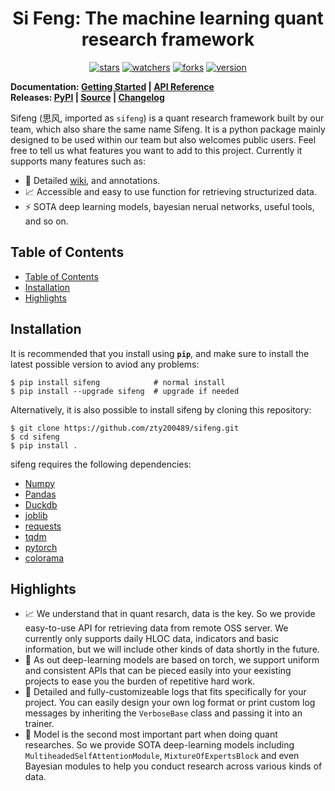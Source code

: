 <h1 align="center">
    Si Feng: The machine learning quant research framework
</h1>

<p align="center">
    <a href="#stars"><img alt="stars" src="https://img.shields.io/github/stars/zty200489/sifeng"></a>
    <a href="#watchers"><img alt="watchers" src="https://img.shields.io/github/watchers/zty200489/sifeng"></a>
    <a href="#forks"><img alt="forks" src="https://img.shields.io/github/forks/zty200489/sifeng"></a>
    <a href="#version"><img alt="version" src="https://img.shields.io/badge/version-0.1.2-74c365"></a>
</p>

**Documentation: [Getting Started](https://zty200489.github.io/sifeng/#/getting-started/README) | [API Reference](https://zty200489.github.io/sifeng/#/api-reference/README)**  
**Releases: [PyPI](https://pypi.org/project/sifeng) | [Source](https://github.com/zty200489/sifeng/tree/master/sifeng) | [Changelog](https://zty200489.github.io/sifeng/#/change-log/README)**

Sifeng (思风, imported as `sifeng`) is a quant research framework built by our team, which also share the same name Sifeng. It is a python package mainly designed to be used within our team but also welcomes public users. Feel free to tell us what features you want to add to this project. Currently it supports many features such as:
- :book: Detailed [wiki](https://zty200489.github.io/sifeng/#/), and annotations.
- :chart_with_upwards_trend: Accessible and easy to use function for retrieving structurized data.
- :zap: SOTA deep learning models, bayesian nerual networks, useful tools, and so on.

## Table of Contents

- [Table of Contents](#table-of-contents)
- [Installation](#installation)
- [Highlights](#highlights)

## Installation

It is recommended that you install using **`pip`**, and make sure to install the latest possible version to aviod any problems:

```shell
$ pip install sifeng            # normal install
$ pip install --upgrade sifeng  # upgrade if needed
```

Alternatively, it is also possible to install sifeng by cloning this repository:

```shell
$ git clone https://github.com/zty200489/sifeng.git
$ cd sifeng
$ pip install .
```

sifeng requires the following dependencies:

- [Numpy](https://numpy.org/)
- [Pandas](https://pandas.pydata.org/)
- [Duckdb](https://duckdb.org/)
- [joblib](https://pypi.org/project/joblib/)
- [requests](https://github.com/psf/requests)
- [tqdm](https://tqdm.github.io/)
- [pytorch](https://pytorch.org/)
- [colorama](https://github.com/tartley/colorama)

## Highlights

- :chart_with_upwards_trend: We understand that in quant resarch, data is the key. So we provide easy-to-use API for retrieving data from remote OSS server. We currently only supports daily HLOC data, indicators and basic information, but we will include other kinds of data shortly in the future.
- :handshake: As out deep-learning models are based on torch, we support uniform and consistent APIs that can be pieced easily into your eexisting projects to ease you the burden of repetitive hard work.
- :bookmark_tabs: Detailed and fully-customizeable logs that fits specifically for your project. You can easily design your own log format or print custom log messages by inheriting the `VerboseBase` class and passing it into an trainer.
- :abacus: Model is the second most important part when doing quant researches. So we provide SOTA deep-learning models including `MultiheadedSelfAttentionModule`, `MixtureOfExpertsBlock` and even Bayesian modules to help you conduct research across various kinds of data.
